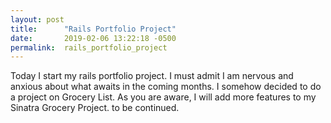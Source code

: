 ```yaml
---
layout: post
title:      "Rails Portfolio Project"
date:       2019-02-06 13:22:18 -0500
permalink:  rails_portfolio_project
---
```



Today I start my rails portfolio project. I must admit I am nervous and anxious about what awaits in the coming months.
I somehow decided to do a project on Grocery List. As you are aware, I will add more features to my Sinatra Grocery Project. to be continued.
